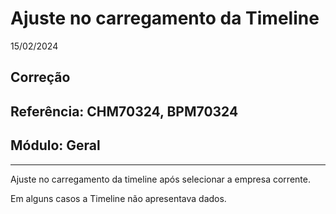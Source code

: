 # Ajuste no carregamento da Timeline
15/02/2024
## Correção
## Referência: CHM70324, BPM70324
## Módulo: Geral
***

Ajuste no carregamento da timeline após selecionar a empresa corrente.

Em alguns casos a Timeline não apresentava dados.
